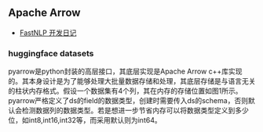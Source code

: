 ## Apache Arrow

- [FastNLP 开发日记](https://zhuanlan.zhihu.com/p/442390833)

### huggingface datasets
pyarrow是python封装的高层接口，其底层实现是Apache Arrow c++库实现的。其本身设计是为了能够处理大批量数据存储和处理，其底层存储是与语言无关的柱状内存格式。假设一个数据集有4个列，其在内存的存储位置如图1所示。pyarrow严格定义了ds的field的数据类型，创建时需要传入ds的schema，否则默认会检测数据列的数据类型。若是想进一步节省内存可以将数据类型定义到多少位，如int8,int16,int32等，而采用默认则为int64。
